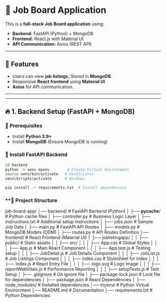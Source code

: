 # 🏢 Job Board Application

This is a **full-stack Job Board application** using:
- **Backend:** FastAPI (Python) + MongoDB
- **Frontend:** React.js with Material UI
- **API Communication:** Axios (REST API)

---

## 🚀 Features
- Users can view **job listings**, Stored in **MongoDB**.
- Responsive **React frontend** using **Material UI**.
- **Axios** for API communication.

---


---

## 🔥 **1. Backend Setup (FastAPI + MongoDB)**
### **📌 Prerequisites**
- Install **Python 3.9+**
- Install **MongoDB** (Ensure MongoDB is running)

### **📌 Install FastAPI Backend**
```bash
cd backend
python -m venv myenv        # Create Virtual Environment
source venv/bin/activate   # macOS/Linux
venv\Scripts\activate      # Windows

pip install -r requirements.txt  # Install dependencies
```

### **📌 Project Structure

job-board-app/
│── backend/            # FastAPI Backend (Python)
│   ├── __pycache__/    # Python cache files
│   ├── controller.py   # Business Logic Layer
│   ├── instructions.txt # Additional setup instructions
│   ├── jobs.json       # Sample Job Data
│   ├── main.py         # FastAPI API Routes
│   ├── models.py       # MongoDB Models (ODM)
│   ├── routes.py       # API Routes Definition
│── frontend/           # React Frontend (Material UI)
│   ├── joblistingapp/
│   │   ├── public/     # Static assets
│   │   ├── src/
│   │   │   ├── App.css        # Global Styles
│   │   │   ├── App.js         # Main React Component
│   │   │   ├── App.test.js    # Testing setup
│   │   │   ├── JobDetail.js   # Job Details Component
│   │   │   ├── JobList.js     # Job Listings Component
│   │   │   ├── index.css      # Stylesheet for index
│   │   │   ├── index.js       # React Entry File
│   │   │   ├── logo.svg       # Logo Image
│   │   │   ├── reportWebVitals.js # Performance Reporting
│   │   │   ├── setupTests.js  # Test Setup
│   ├── .gitignore       # Git ignore file
│   ├── package-lock.json # Lock file for dependencies
│   ├── package.json     # React Dependencies
│   ├── node_modules/    # Installed dependencies
│── myenv/              # Python Virtual Environment
│── README.md           # Documentation
│── requirements.txt    # Python Dependencies
